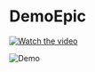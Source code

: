 # DemoEpic

[![Watch the video](https://img.youtube.com/vi/b1oyYqx4UPU/maxresdefault.jpg)](https://www.youtube.com/watch?v=b1oyYqx4UPU)

![Demo](demo.gif)